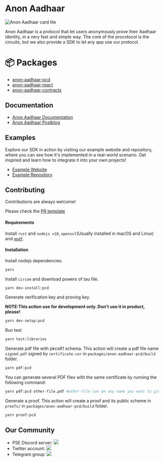 # Anon Aadhaar

![Anon Aadhaar card lite](https://github.com/privacy-scaling-explorations/anon-aadhaar/assets/67648863/b29d784b-610a-4222-8fa5-4a2972e492fd)

Anon Aadhaar is a protocol that let users anonymously prove their Aadhaar identity, in a very fast and simple way.
The core of the procotocol is the circuits, but we also provide a SDK to let any app use our protocol.

# 📦 Packages

- [anon-aadhaar-pcd](packages/anon-aadhaar-pcd/)
- [anon-aadhaar-react](packages/anon-aadhaar-react/)
- [anon-aadhaar-contracts](packages/anon-aadhaar-contracts/)

## Documentation

- [Anon Aadhaar Documentation](https://anon-aadhaar-documentation.vercel.app/docs/intro)
- [Anon Aadhaar Postblog](https://mirror.xyz/privacy-scaling-explorations.eth/6R8kACTYp9mF3eIpLZMXs8JAQmTyb6Uy8KnZqzmDFZI)

## Examples
Explore our SDK in action by visiting our example website and repository, where you can see how it's implemented in a real-world scenario. Get inspired and learn how to integrate it into your own projects!

- [Example Website](https://anon-aadhaar-example.vercel.app/)
- [Example Repository](https://github.com/anon-aadhaar-private/anon-aadhaar-example)

## Contributing

Contributions are always welcome!

Please check the [PR template](.github/PULL_REQUEST_TEMPLATE.md)

#### Requirements

Install `rust` and `nodejs v18`, `openssl`(Usually installed in macOS and Linux) and [`qpdf`](https://qpdf.readthedocs.io/en/stable/download.html).

#### Installation

Install nodejs dependencies.

```bash
yarn
```

Install `circom` and download powers of tau file.

```bash
yarn dev-install:pcd
```

Generate verification key and proving key.

**NOTE:This action use for development only. Don't use it in product, please!**

```bash
yarn dev-setup:pcd
```

Run test

```bash
yarn test:libraries
```

Generate pdf file with pkcs#1 schema. This action will create a pdf file name `signed.pdf` signed by `certificate.cer` in `packages/anon-aadhaar-pcd/build` folder.

```bash
yarn pdf:pcd
```
You can generate several PDF files with the same certificate by running the following command:
```bash
yarn pdf:pcd other-file.pdf #other-file can be any name you want to give to the file
```

Generate a proof. This action will create a proof and its public scheme in `proofs/` in `packages/anon-aadhaar-pcd/build` folder.

```bash
yarn proof:pcd
```

## Our Community 


- PSE Discord server: <a href="https://discord.com/invite/sF5CT5rzrR"><img src="https://img.shields.io/badge/discord-pse-blue"></a>
- Twitter account: <a href="https://twitter.com/AnonAadhaar"><img src="https://img.shields.io/twitter/follow/Anon_Aadhaar?style=flat-square&logo=twitter"></a>
- Telegram group: <a href="https://t.me/anon_aadhaar"><img src="https://img.shields.io/badge/telegram-@anon_aadhaar-blue.svg?style=flat-square&logo=telegram"></a>

